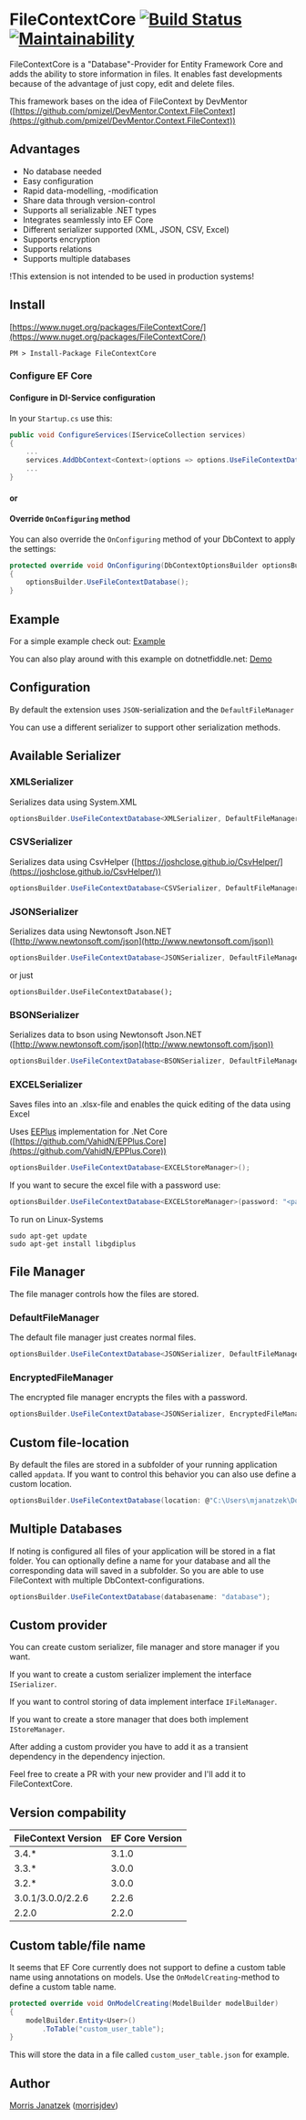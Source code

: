 # FileContextCore [![Build Status](https://travis-ci.org/morrisjdev/FileContextCore.svg?branch=master)](https://travis-ci.org/morrisjdev/FileContextCore) [![Maintainability](https://api.codeclimate.com/v1/badges/72cbed89392efad4c743/maintainability)](https://codeclimate.com/github/morrisjdev/FileContextCore/maintainability)

FileContextCore is a "Database"-Provider for Entity Framework Core and adds the ability to store information in files.
It enables fast developments because of the advantage of just copy, edit and delete files.

This framework bases on the idea of FileContext by DevMentor ([https://github.com/pmizel/DevMentor.Context.FileContext](https://github.com/pmizel/DevMentor.Context.FileContext))

## Advantages

- No database needed
- Easy configuration
- Rapid data-modelling, -modification
- Share data through version-control
- Supports all serializable .NET types
- Integrates seamlessly into EF Core
- Different serializer supported (XML, JSON, CSV, Excel)
- Supports encryption
- Supports relations
- Supports multiple databases

!This extension is not intended to be used in production systems!

## Install

[https://www.nuget.org/packages/FileContextCore/](https://www.nuget.org/packages/FileContextCore/)

```
PM > Install-Package FileContextCore
```

### Configure EF Core

#### Configure in DI-Service configuration

In your `Startup.cs` use this:

```cs
public void ConfigureServices(IServiceCollection services)
{
    ...
    services.AddDbContext<Context>(options => options.UseFileContextDatabase());
    ...
}
```

#### or

#### Override `OnConfiguring` method 

You can also override the `OnConfiguring` method of your DbContext to apply the settings:

```cs
protected override void OnConfiguring(DbContextOptionsBuilder optionsBuilder)
{
    optionsBuilder.UseFileContextDatabase();
}
```

## Example

For a simple example check out: [Example](https://github.com/morrisjdev/FileContextCore/tree/master/Example)

You can also play around with this example on dotnetfiddle.net: [Demo](https://dotnetfiddle.net/jvFdaY)

## Configuration

By default the extension uses `JSON`-serialization and the `DefaultFileManager`

You can use a different serializer to support other serialization methods.

## Available Serializer

### XMLSerializer

Serializes data using System.XML

```cs
optionsBuilder.UseFileContextDatabase<XMLSerializer, DefaultFileManager>();
```

### CSVSerializer

Serializes data using CsvHelper ([https://joshclose.github.io/CsvHelper/](https://joshclose.github.io/CsvHelper/))

```cs
optionsBuilder.UseFileContextDatabase<CSVSerializer, DefaultFileManager>();
```

### JSONSerializer

Serializes data using Newtonsoft Json.NET ([http://www.newtonsoft.com/json](http://www.newtonsoft.com/json))

```cs
optionsBuilder.UseFileContextDatabase<JSONSerializer, DefaultFileManager>();
```
or just
```
optionsBuilder.UseFileContextDatabase();
```

### BSONSerializer

Serializes data to bson using Newtonsoft Json.NET ([http://www.newtonsoft.com/json](http://www.newtonsoft.com/json))

```cs
optionsBuilder.UseFileContextDatabase<BSONSerializer, DefaultFileManager>();
```

### EXCELSerializer

Saves files into an .xlsx-file and enables the quick editing of the data using Excel

Uses [EEPlus](http://epplus.codeplex.com/documentation) implementation for .Net Core ([https://github.com/VahidN/EPPlus.Core](https://github.com/VahidN/EPPlus.Core))

```cs
optionsBuilder.UseFileContextDatabase<EXCELStoreManager>();
```

If you want to secure the excel file with a password use:
```cs
optionsBuilder.UseFileContextDatabase<EXCELStoreManager>(password: "<password>");
```

To run on Linux-Systems
```
sudo apt-get update
sudo apt-get install libgdiplus
```

## File Manager

The file manager controls how the files are stored.

### DefaultFileManager

The default file manager just creates normal files.

```cs
optionsBuilder.UseFileContextDatabase<JSONSerializer, DefaultFileManager>();
```

### EncryptedFileManager

The encrypted file manager encrypts the files with a password.

```cs
optionsBuilder.UseFileContextDatabase<JSONSerializer, EncryptedFileManager>(password: "<password>");
```

## Custom file-location

By default the files are stored in a subfolder of your running application called `appdata`.
If you want to control this behavior you can also use define a custom location.

```cs
optionsBuilder.UseFileContextDatabase(location: @"C:\Users\mjanatzek\Documents\Projects\test");
```

## Multiple Databases

If noting is configured all files of your application will be stored in a flat folder.
You can optionally define a name for your database and all the corresponding data will saved in a subfolder.
So you are able to use FileContext with multiple DbContext-configurations.

```cs
optionsBuilder.UseFileContextDatabase(databasename: "database");
```

## Custom provider

You can create custom serializer, file manager and store manager if you want.

If you want to create a custom serializer implement the interface `ISerializer`.

If you want to control storing of data implement interface `IFileManager`.

If you want to create a store manager that does both implement `IStoreManager`.

After adding a custom provider you have to add it as a transient dependency in the dependency injection.

Feel free to create a PR with your new provider and I'll add it to FileContextCore.

## Version compability

| FileContext Version | EF Core Version |
|---------------------|-----------------|
| 3.4.*              | 3.1.0           |
| 3.3.*              | 3.0.0           |
| 3.2.*              | 3.0.0           |
| 3.0.1/3.0.0/2.2.6   | 2.2.6           |
| 2.2.0               | 2.2.0           |

## Custom table/file name

It seems that EF Core currently does not support to define a custom table name using annotations on models.
Use the `OnModelCreating`-method to define a custom table name.

````c#
protected override void OnModelCreating(ModelBuilder modelBuilder)
{
    modelBuilder.Entity<User>()
        .ToTable("custom_user_table");
}
````

This will store the data in a file called `custom_user_table.json` for example.

## Author

[Morris Janatzek](http://morrisj.net) ([morrisjdev](https://github.com/morrisjdev))
